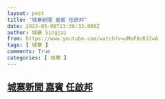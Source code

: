 ```yaml
---
layout: post
title: "城寨新聞 嘉賓 任啟邦"
date: 2023-05-08T13:38:33.000Z
author: 城寨 Singjai
from: https://www.youtube.com/watch?v=aMoF8zR1lwA
tags: [ 城寨 ]
comments: True
categories: [ 城寨 ]
---
```

<!--1683553113000-->
[城寨新聞 嘉賓 任啟邦](https://www.youtube.com/watch?v=aMoF8zR1lwA)
------

<div>

</div>
